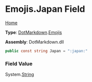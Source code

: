 # Emojis\.Japan Field

[Home](../../../README.md)

**Type**: [DotMarkdown](../../README.md)\.[Emojis](../README.md)

**Assembly**: DotMarkdown\.dll

```csharp
public const string Japan = ":japan:"
```

### Field Value

System\.[String](https://docs.microsoft.com/en-us/dotnet/api/system.string)